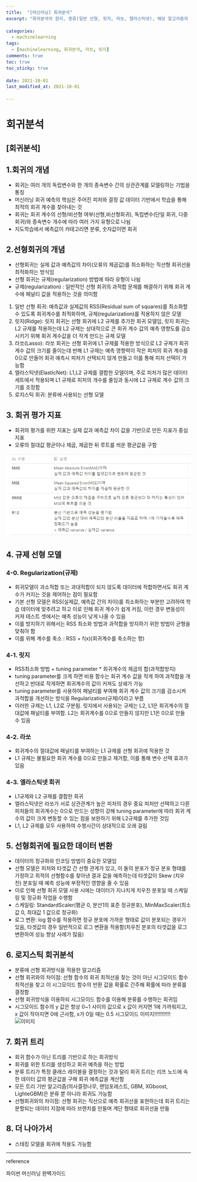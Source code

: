 ```yaml
---
title:  "[머신러닝] 회귀분석"
excerpt: "회귀분석의 원리, 종류(일반 선형, 릿지, 라쏘, 엘라스틱넷), 해당 알고리즘의 장단점을 다룹니다."

categories:
  - machinelearning
tags:
  - [machinelearning, 회귀분석, 라쏘, 릿지]
comments: true
toc: true
toc_sticky: true
 
date: 2021-10-01
last_modified_at: 2021-10-01

---
```



# 회귀분석

## **[회귀분석]**

## **1.회귀의 개념**

- 회귀는 여러 개의 독립변수와 한 개의 종속변수 간의 상관관계를 모델링하는 기법을 통칭
- 머신러닝 회귀 예측의 핵심은 주어진 피처와 결정 값 데이터 기반에서 학습을 통해 최적의 회귀 계수를 찾아내는 것
- 회귀는 회귀 계수의 선형/비선형 여부(선형,비선형회귀), 독립변수(단일 회귀, 다중회귀)와 종속변수 개수에 따라 여러 가지 유형으로 나뉨
- 지도학습에서 예측값이 카테고리면 분류, 숫자값이면 회귀

## 2.선형회귀의 개념

- 선형회귀는 실제 값과 예측값의 차이(오류의 제곱값)를 최소화하는 직선형 회귀선을 최적화하는 방식임
- 선형 회귀는 규제(regularization) 방법에 따라 유형이 나뉨
- 규제(regularization) : 일반적인 선형 회귀의 과적합 문제를 해결하기 위해 회귀 계수에 페널티 값을 적용하는 것을 의미함
1) 일반 선형 회귀: 예측값과 실제값의 RSS(Residual sum of squares)를 최소화할 수 있도록 회귀계수를 최적화하며, 규제(regularization)를 적용하지 않은 모델
2) 릿지(Ridge): 릿지 회귀는 선형 회귀에 L2 규제를 추가한 회귀 모델임, 릿지 회귀는 L2 규제를 적용하는데 L2 규제는 상대적으로 큰 회귀 계수 값의 예측 영향도를 감소시키기 위해 회귀 계수값을 더 작게 만드는 규제 모델
3) 라쏘(Lasso): 라쏘 회귀는 선형 회귀에 L1 규제를 적용한 방식으로 L2 규제가 회귀 계수 값의 크기를 줄이는데 반해 L1 규제는 예측 영향력이 작은 피처의 회귀 계수를 0으로 만들어 회귀 예측시 피처가 선택되지 않게 만들고 이를 통해 피처 선택이 가능함
4) 엘라스틱넷(ElasticNet): L1,L2 규제를 결합한 모델이며, 주로 피처가 많은 데이터 세트에서 적용되며 L1 규제로 피처의 개수를 줄임과 동시에 L2 규제로 계수 값의 크기를 조정함
5) 로지스틱 회귀: 분류에 사용되는 선형 모델

## 3. 회귀 평가 지표

- 회귀의 평가를 위한 지표는 실제 값과 예측값 차이 값을 기반으로 만든 지표가 중심 지표
- 오류의 절대값 평균이나 제곱, 제곱한 뒤 루트를 씌운 평균값을 구함

![이미지 1002004.jpg](/assets/2021-10-02/이미지_1003006.jpg)


## 4. 규제 선형 모델

### 4-0. Regularization(규제)

- 회귀모델이 과소적합 또는 과대적합이 되지 않도록 데이터에 적합하면서도 회귀 계수가 커지는 것을 제어하는 점이 필요함
- 기본 선형 모델은 RSS(실제값, 예측값 간의 차이)를 최소화하는 부분만 고려하여 학습 데이터에 맞추려고 하고 이로 인해 회귀 계수가 쉽게 커짐, 이런 경우 변동성이 커져 테스트 셋에서는 예측 성능이 낮게 나올 수 있음
- 이를 방지하기 위해서는 RSS 최소화 방법과 과적합을 방지하기 위한 방법이 균형을 맞춰야 함 
- 이를 위해 계수를 축소 : RSS + f(x)(회귀계수를 축소하는 항) 

### 4-1. 릿지

- RSS최소화 방법 + tuning parameter * 회귀계수의 제곱의 합(과적합방지)
- tuning parameter를 크게 하면 비용 함수는 회귀 계수 값을 작게 하여 과적합을 개선하고 반대로 작게하면 회귀계수의 값이 커져도 상쇄가 가능
- tuning parameter를 사용하여 패널티를 부여해 회귀 계수 값의 크기를 감소시켜 과적합을 개선하는 방식을 Regularization(규제)이라고 부름
- 이러한 규제는 L1, L2로 구분됨. 릿지에서 사용되는 규제는 L2, L1은 회귀계수의 절대값에 패널티를 부여함. L2는 회귀계수를 0으로 만들지 않지만 L1은 0으로 만들 수 있음

### 4-2. 라쏘

- 회귀계수의 절대값에 패널티를 부여하는 L1 규제를 선형 회귀에 적용한 것
- L1 규제는 불필요한 회귀 계수를 0으로 만들고 제거함, 이를 통해 변수 선택 효과가 있음

### 4-3. 엘라스틱넷 회귀

- L1규제와 L2 규제를 결합한 회귀
- 엘라스틱넷은 라쏘가 서로 상관관계가 높은 피처의 경우 중요 피처만 선택하고 다른 피처들의 회귀계수는 0으로 만드는 성향이 강해 tuning parameter에 따라 회귀 계수의 값이 크게 변동할 수 있는 점을 보완하기 위해 L2규제를 추가한 것임
- L1, L2 규제를 모두 사용하여 수행시간이 상대적으로 오래 걸림

## 5. 선형회귀에 필요한 데이터 변환

-  데이터의 정규화와 인코딩 방법이 중요한 모델임
- 선형 모델은 피처와 타겟값 간 선형 관계가 있고, 이 둘의 분포가 정규 분포 형태를 가정하고 최적의 선형함수를 찾아낸 결과 값을 예측하는데 타겟값이 Skew (치우친) 분포일 때 예측 성능에 부정적인 영향을 줄 수 있음
- 이로 인해 선형 회귀 모델 사용 시에는 데이터가 지나치게 치우친 분포일 때 스케일링 및 정규화 작업을 수행함
- 스케일링: StandardScaler(평균 0, 분산1의 표준 정규분포), MinMaxScaler(최소값 0, 최대값 1 값으로 정규화)
- 로그 변환: log 함수를 적용하면 정규 분포에 가까운 형태로 값이 분포되는 경우가 있음, 타겟값의 경우 일반적으로 로그 변환을 적용함(치우친 분포의 타겟값을 로그 변환하여 성능 향상 사례가 많음)


## 6. 로지스틱 회귀분석

- 분류에 선형 회귀방식을 적용한 알고리즘
- 선형 회귀와의 차이점: 선형 함수의 회귀 최적선을 찾는 것이 아닌 시그모이드 함수 최적선을 찾고 이 시그모이드 함수의 반환 값을 확률로 간주해 확률에 따라 분류를 결정함
- 선형 회귀방식을 이용하되 시그모이드 함수를 이용해 분류를 수행하는 회귀임
- 시그모이드 함수의 y 값은 항상 0~1 사이의 값으로 x 값이 커지면 1에 가까워지고, x 값이 작아지면 0에 근사함, x가 0일 때는 0.5
시그모이드 이미지!!!!!!!!!!!
![이미지](/assets/2021-10-02/이미지_1003007.jpg)


## 7. 회귀 트리

- 회귀 함수가 아닌 트리를 기반으로 하는 회귀방식
- 회귀를 위한 트리를 생성하고 회귀 예측을 하는 방법
- 분류 트리가 특정 클래스 레이블을 결정하는 것과 달리 회귀 트리는 리프 노드에 속한 데이터 값의 평균값을 구해 회귀 예측값을 계산함
- 모든 트리 기반 알고리즘(의사결정나무, 랜덤포레스트, GBM, XGboost, LighteGBM)은 분류 뿐 아니라 회귀도 가능함
- 선형회귀와의 차이점: 선형 회귀는 직선으로 예측 회귀선을 표현하는데 회귀 트리는 분할되는 데이터 지점에 따라 브랜치를 만들며 계단 형태로 회귀선을 만듦

## 8. 더 나아가서

- 스태킹 모델을 회귀에 적용도 가능함
---

reference 

파이썬 머신러닝 완벽가이드